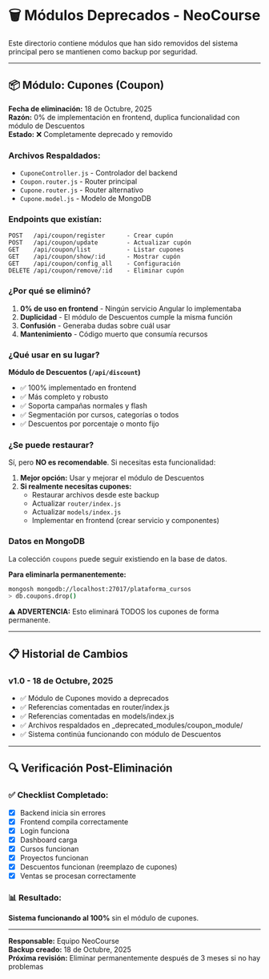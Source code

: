 # 🗑️ Módulos Deprecados - NeoCourse

Este directorio contiene módulos que han sido removidos del sistema principal pero se mantienen como backup por seguridad.

---

## 📦 Módulo: Cupones (Coupon)

**Fecha de eliminación:** 18 de Octubre, 2025  
**Razón:** 0% de implementación en frontend, duplica funcionalidad con módulo de Descuentos  
**Estado:** ❌ Completamente deprecado y removido

### Archivos Respaldados:
- `CuponeController.js` - Controlador del backend
- `Coupon.router.js` - Router principal
- `Cupone.router.js` - Router alternativo
- `Cupone.model.js` - Modelo de MongoDB

### Endpoints que existían:
```
POST   /api/coupon/register      - Crear cupón
POST   /api/coupon/update        - Actualizar cupón
GET    /api/coupon/list          - Listar cupones
GET    /api/coupon/show/:id      - Mostrar cupón
GET    /api/coupon/config_all    - Configuración
DELETE /api/coupon/remove/:id    - Eliminar cupón
```

### ¿Por qué se eliminó?

1. **0% de uso en frontend** - Ningún servicio Angular lo implementaba
2. **Duplicidad** - El módulo de Descuentos cumple la misma función
3. **Confusión** - Generaba dudas sobre cuál usar
4. **Mantenimiento** - Código muerto que consumía recursos

### ¿Qué usar en su lugar?

**Módulo de Descuentos (`/api/discount`)**
- ✅ 100% implementado en frontend
- ✅ Más completo y robusto
- ✅ Soporta campañas normales y flash
- ✅ Segmentación por cursos, categorías o todos
- ✅ Descuentos por porcentaje o monto fijo

### ¿Se puede restaurar?

Sí, pero **NO es recomendable**. Si necesitas esta funcionalidad:

1. **Mejor opción:** Usar y mejorar el módulo de Descuentos
2. **Si realmente necesitas cupones:**
   - Restaurar archivos desde este backup
   - Actualizar `router/index.js`
   - Actualizar `models/index.js`
   - Implementar en frontend (crear servicio y componentes)

### Datos en MongoDB

La colección `coupons` puede seguir existiendo en la base de datos.

**Para eliminarla permanentemente:**
```bash
mongosh mongodb://localhost:27017/plataforma_cursos
> db.coupons.drop()
```

**⚠️ ADVERTENCIA:** Esto eliminará TODOS los cupones de forma permanente.

---

## 📋 Historial de Cambios

### v1.0 - 18 de Octubre, 2025
- ✅ Módulo de Cupones movido a deprecados
- ✅ Referencias comentadas en router/index.js
- ✅ Referencias comentadas en models/index.js
- ✅ Archivos respaldados en _deprecated_modules/coupon_module/
- ✅ Sistema continúa funcionando con módulo de Descuentos

---

## 🔍 Verificación Post-Eliminación

### ✅ Checklist Completado:
- [x] Backend inicia sin errores
- [x] Frontend compila correctamente
- [x] Login funciona
- [x] Dashboard carga
- [x] Cursos funcionan
- [x] Proyectos funcionan
- [x] Descuentos funcionan (reemplazo de cupones)
- [x] Ventas se procesan correctamente

### 📊 Resultado:
**Sistema funcionando al 100%** sin el módulo de cupones.

---

**Responsable:** Equipo NeoCourse  
**Backup creado:** 18 de Octubre, 2025  
**Próxima revisión:** Eliminar permanentemente después de 3 meses si no hay problemas
